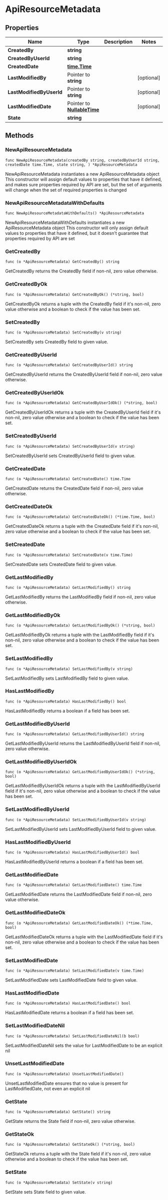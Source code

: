 # ApiResourceMetadata

## Properties

|Name | Type | Description | Notes|
|------------ | ------------- | ------------- | -------------|
|**CreatedBy** | **string** |  | |
|**CreatedByUserId** | **string** |  | |
|**CreatedDate** | [**time.Time**](time.Time.md) |  | |
|**LastModifiedBy** | Pointer to **string** |  | [optional] |
|**LastModifiedByUserId** | Pointer to **string** |  | [optional] |
|**LastModifiedDate** | Pointer to [**NullableTime**](time.Time.md) |  | [optional] |
|**State** | **string** |  | |

## Methods

### NewApiResourceMetadata

`func NewApiResourceMetadata(createdBy string, createdByUserId string, createdDate time.Time, state string, ) *ApiResourceMetadata`

NewApiResourceMetadata instantiates a new ApiResourceMetadata object
This constructor will assign default values to properties that have it defined,
and makes sure properties required by API are set, but the set of arguments
will change when the set of required properties is changed

### NewApiResourceMetadataWithDefaults

`func NewApiResourceMetadataWithDefaults() *ApiResourceMetadata`

NewApiResourceMetadataWithDefaults instantiates a new ApiResourceMetadata object
This constructor will only assign default values to properties that have it defined,
but it doesn't guarantee that properties required by API are set

### GetCreatedBy

`func (o *ApiResourceMetadata) GetCreatedBy() string`

GetCreatedBy returns the CreatedBy field if non-nil, zero value otherwise.

### GetCreatedByOk

`func (o *ApiResourceMetadata) GetCreatedByOk() (*string, bool)`

GetCreatedByOk returns a tuple with the CreatedBy field if it's non-nil, zero value otherwise
and a boolean to check if the value has been set.

### SetCreatedBy

`func (o *ApiResourceMetadata) SetCreatedBy(v string)`

SetCreatedBy sets CreatedBy field to given value.


### GetCreatedByUserId

`func (o *ApiResourceMetadata) GetCreatedByUserId() string`

GetCreatedByUserId returns the CreatedByUserId field if non-nil, zero value otherwise.

### GetCreatedByUserIdOk

`func (o *ApiResourceMetadata) GetCreatedByUserIdOk() (*string, bool)`

GetCreatedByUserIdOk returns a tuple with the CreatedByUserId field if it's non-nil, zero value otherwise
and a boolean to check if the value has been set.

### SetCreatedByUserId

`func (o *ApiResourceMetadata) SetCreatedByUserId(v string)`

SetCreatedByUserId sets CreatedByUserId field to given value.


### GetCreatedDate

`func (o *ApiResourceMetadata) GetCreatedDate() time.Time`

GetCreatedDate returns the CreatedDate field if non-nil, zero value otherwise.

### GetCreatedDateOk

`func (o *ApiResourceMetadata) GetCreatedDateOk() (*time.Time, bool)`

GetCreatedDateOk returns a tuple with the CreatedDate field if it's non-nil, zero value otherwise
and a boolean to check if the value has been set.

### SetCreatedDate

`func (o *ApiResourceMetadata) SetCreatedDate(v time.Time)`

SetCreatedDate sets CreatedDate field to given value.


### GetLastModifiedBy

`func (o *ApiResourceMetadata) GetLastModifiedBy() string`

GetLastModifiedBy returns the LastModifiedBy field if non-nil, zero value otherwise.

### GetLastModifiedByOk

`func (o *ApiResourceMetadata) GetLastModifiedByOk() (*string, bool)`

GetLastModifiedByOk returns a tuple with the LastModifiedBy field if it's non-nil, zero value otherwise
and a boolean to check if the value has been set.

### SetLastModifiedBy

`func (o *ApiResourceMetadata) SetLastModifiedBy(v string)`

SetLastModifiedBy sets LastModifiedBy field to given value.

### HasLastModifiedBy

`func (o *ApiResourceMetadata) HasLastModifiedBy() bool`

HasLastModifiedBy returns a boolean if a field has been set.

### GetLastModifiedByUserId

`func (o *ApiResourceMetadata) GetLastModifiedByUserId() string`

GetLastModifiedByUserId returns the LastModifiedByUserId field if non-nil, zero value otherwise.

### GetLastModifiedByUserIdOk

`func (o *ApiResourceMetadata) GetLastModifiedByUserIdOk() (*string, bool)`

GetLastModifiedByUserIdOk returns a tuple with the LastModifiedByUserId field if it's non-nil, zero value otherwise
and a boolean to check if the value has been set.

### SetLastModifiedByUserId

`func (o *ApiResourceMetadata) SetLastModifiedByUserId(v string)`

SetLastModifiedByUserId sets LastModifiedByUserId field to given value.

### HasLastModifiedByUserId

`func (o *ApiResourceMetadata) HasLastModifiedByUserId() bool`

HasLastModifiedByUserId returns a boolean if a field has been set.

### GetLastModifiedDate

`func (o *ApiResourceMetadata) GetLastModifiedDate() time.Time`

GetLastModifiedDate returns the LastModifiedDate field if non-nil, zero value otherwise.

### GetLastModifiedDateOk

`func (o *ApiResourceMetadata) GetLastModifiedDateOk() (*time.Time, bool)`

GetLastModifiedDateOk returns a tuple with the LastModifiedDate field if it's non-nil, zero value otherwise
and a boolean to check if the value has been set.

### SetLastModifiedDate

`func (o *ApiResourceMetadata) SetLastModifiedDate(v time.Time)`

SetLastModifiedDate sets LastModifiedDate field to given value.

### HasLastModifiedDate

`func (o *ApiResourceMetadata) HasLastModifiedDate() bool`

HasLastModifiedDate returns a boolean if a field has been set.

### SetLastModifiedDateNil

`func (o *ApiResourceMetadata) SetLastModifiedDateNil(b bool)`

 SetLastModifiedDateNil sets the value for LastModifiedDate to be an explicit nil

### UnsetLastModifiedDate
`func (o *ApiResourceMetadata) UnsetLastModifiedDate()`

UnsetLastModifiedDate ensures that no value is present for LastModifiedDate, not even an explicit nil
### GetState

`func (o *ApiResourceMetadata) GetState() string`

GetState returns the State field if non-nil, zero value otherwise.

### GetStateOk

`func (o *ApiResourceMetadata) GetStateOk() (*string, bool)`

GetStateOk returns a tuple with the State field if it's non-nil, zero value otherwise
and a boolean to check if the value has been set.

### SetState

`func (o *ApiResourceMetadata) SetState(v string)`

SetState sets State field to given value.



